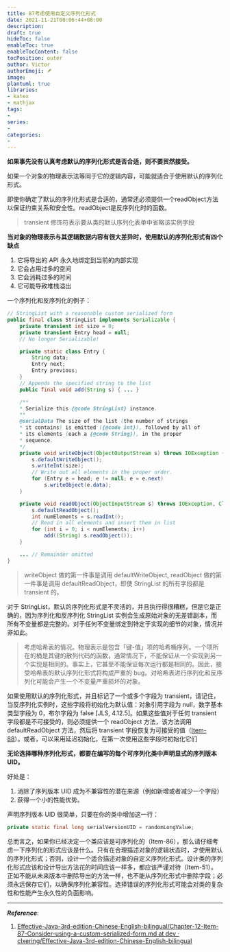 ```yaml
---
title: 87考虑使用自定义序列化形式
date: 2021-11-21T00:06:44+08:00
description:
draft: true
hideToc: false
enableToc: true
enableTocContent: false
tocPosition: outer
author: Victor
authorEmoji: 🪶
image:
plantuml: true
libraries:
- katex
- mathjax
tags:
-
series:
-
categories:
-
---
```




**如果事先没有认真考虑默认的序列化形式是否合适，则不要贸然接受。**

如果一个对象的物理表示法等同于它的逻辑内容，可能就适合于使用默认的序列化形式。

即使你确定了默认的序列化形式是合适的，通常还必须提供一个readObject方法以保证约束关系和安全性。readObject是反序列化时的函数。

> transient 修饰符表示要从类的默认序列化表单中省略该实例字段

**当对象的物理表示与其逻辑数据内容有很大差异时，使用默认的序列化形式有四个缺点**

1. 它将导出的 API 永久地绑定到当前的内部实现
2. 它会占用过多的空间
3. 它会消耗过多的时间
4. 它可能导致堆栈溢出



一个序列化和反序列化的例子：

```java
// StringList with a reasonable custom serialized form
public final class StringList implements Serializable {
    private transient int size = 0;
    private transient Entry head = null;
    // No longer Serializable!

    private static class Entry {
        String data;
        Entry next;
        Entry previous;
    }
    // Appends the specified string to the list
    public final void add(String s) { ... }

    /**
    * Serialize this {@code StringList} instance.
    **
    @serialData The size of the list (the number of strings
    * it contains) is emitted ({@code int}), followed by all of
    * its elements (each a {@code String}), in the proper
    * sequence.
    */
    private void writeObject(ObjectOutputStream s) throws IOException {
        s.defaultWriteObject();
        s.writeInt(size);
        // Write out all elements in the proper order.
        for (Entry e = head; e != null; e = e.next)
            s.writeObject(e.data);
    }

    private void readObject(ObjectInputStream s) throws IOException, ClassNotFoundException {
        s.defaultReadObject();
        int numElements = s.readInt();
        // Read in all elements and insert them in list
        for (int i = 0; i < numElements; i++)
            add((String) s.readObject());
    }

    ... // Remainder omitted
}
```

> writeObject 做的第一件事是调用 defaultWriteObject, readObject 做的第一件事是调用 defaultReadObject，即使 StringList 的所有字段都是 transient 的。

对于 StringList，默认的序列化形式是不灵活的，并且执行得很糟糕，但是它是正确的，因为序列化和反序列化 StringList 实例会生成原始对象的无差错副本，而所有不变量都是完整的。对于任何不变量绑定到特定于实现的细节的对象，情况并非如此。

> 考虑哈希表的情况。物理表示是包含「键-值」项的哈希桶序列。一个项所在的桶是其键的散列代码的函数，通常情况下，不能保证从一个实现到另一个实现是相同的。事实上，它甚至不能保证每次运行都是相同的。因此，接受哈希表的默认序列化形式将构成严重的 bug。对哈希表进行序列化和反序列化可能会产生一个不变量严重损坏的对象。

如果使用默认的序列化形式，并且标记了一个或多个字段为 transient，请记住，当反序列化实例时，这些字段将初始化为默认值：对象引用字段为 null，数字基本类型字段为 0，布尔字段为 false [JLS, 4.12.5]。如果这些值对于任何 transient 字段都是不可接受的，则必须提供一个 readObject 方法，该方法调用 defaultReadObject 方法，然后将 transient 字段恢复为可接受的值（[Item-88](https://github.com/clxering/Effective-Java-3rd-edition-Chinese-English-bilingual/blob/dev/Chapter-12/Chapter-12-Item-88-Write-readObject-methods-defensively.md)）。或者，可以采用延迟初始化，在第一次使用这些字段时初始化它们

**无论选择哪种序列化形式，都要在编写的每个可序列化类中声明显式的序列版本 UID。** 

好处是：

1. 消除了序列版本 UID 成为不兼容性的潜在来源（例如新增或者减少一个字段）
2. 获得一个小的性能优势。

声明序列版本 UID 很简单，只要在你的类中增加这一行：

```java
private static final long serialVersionUID = randomLongValue;
```



总而言之，如果你已经决定一个类应该是可序列化的（Item-86），那么请仔细考虑一下序列化的形式应该是什么。只有在合理描述对象的逻辑状态时，才使用默认的序列化形式；否则，设计一个适合描述对象的自定义序列化形式。设计类的序列化形式应该和设计导出方法花的时间应该一样多，都应该严谨对待（Item-51）。正如不能从未来版本中删除导出的方法一样，也不能从序列化形式中删除字段；必须永远保存它们，以确保序列化兼容性。选择错误的序列化形式可能会对类的复杂性和性能产生永久性的负面影响。

---

***Reference***:

1. [Effective-Java-3rd-edition-Chinese-English-bilingual/Chapter-12-Item-87-Consider-using-a-custom-serialized-form.md at dev · clxering/Effective-Java-3rd-edition-Chinese-English-bilingual](https://github.com/clxering/Effective-Java-3rd-edition-Chinese-English-bilingual/blob/dev/Chapter-12/Chapter-12-Item-87-Consider-using-a-custom-serialized-form.md)
